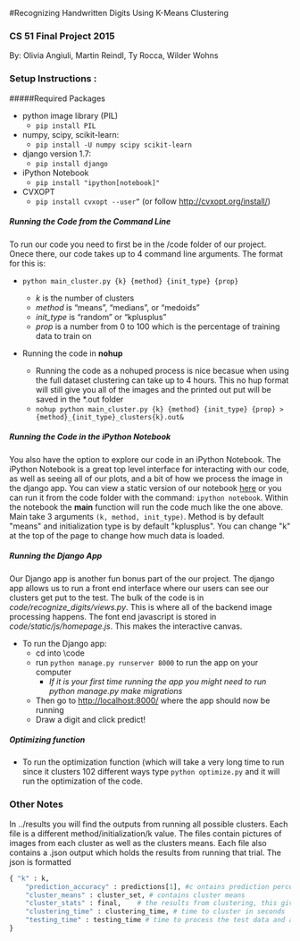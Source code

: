 #Recognizing Handwritten Digits Using K-Means Clustering
### CS 51 Final Project 2015
By: Olivia Angiuli, Martin Reindl, Ty Rocca, Wilder Wohns

### Setup Instructions :

#####Required Packages
+ python image library (PIL)
    - ` pip install PIL `
+ numpy, scipy, scikit-learn:
    - `pip install -U numpy scipy scikit-learn `
+ django version 1.7:
    - ` pip install django `
+ iPython Notebook
    - `pip install "ipython[notebook]"`
+ CVXOPT
    - `pip install cvxopt --user”` (or follow http://cvxopt.org/install/)
    
##### Running the Code from the Command Line

To run our code you need to first be in the /code folder of our project. Onece there, our code takes up to 4 command line arguments. The format for this is:

* `python main_cluster.py {k} {method} {init_type} {prop} `
    - *k* is the number of clusters
    - *method* is “means”, “medians”, or “medoids”
    - *init_type* is “random” or “kplusplus”
    - *prop* is a number from 0 to 100 which is the percentage of training data to train on
   
* Running the code in **nohup**
    - Running the code as a nohuped process is nice becasue when using the full dataset clustering can take up to 4 hours. This no hup format will still give you all of the images and the printed out put will be saved in the \*.out folder
    - `nohup python main_cluster.py {k} {method} {init_type} {prop} > {method}_{init_type}_clusters{k}.out&`

##### Running the Code in the iPython Notebook

You also have the option to explore our code in an iPython Notebook. The iPython Notebook is a great top level interface for interacting with our code, as well as seeing all of our plots, and a bit of how we process the image in the django app. You can view a static version of our notebook [here](http://nbviewer.ipython.org/github/crimson16/cs51-final-project/blob/master/code/cs51_notebook.ipynb) or you can run it from the code folder with the command: `ipython notebook`. Within the notebook the **main** function will run the code much like the one above. Main take 3 arguments `(k, method, init_type)`. Method is by default "means" and initialization type is by default "kplusplus". You can change "k" at the top of the page to change how much data is loaded.

##### Running the Django App

Our Django app is another fun bonus part of the our project. The django app allows us to run a front end interface where our users can see our clusters get put to the test. The bulk of the code is in *code/recognize_digits/views.py*. This is where all of the backend image processing happens. The font end javascript is stored in *code/static/js/homepage.js*. This makes the interactive canvas.

* To run the Django app:
    - cd into \code
    - run ` python manage.py runserver 8000 ` to run the app on your computer
        + *If it is your first time running the app you might need to run python manage.py make migrations*
    - Then go to [http://localhost:8000/](http://localhost:8000/) where the app should now be running
    - Draw a digit and click predict!
    
##### Optimizing function
* To run the optimization function (which will take a very long time to run since it clusters 102 different ways type ``python optimize.py`` and it will run the optimization of the code.

### Other Notes

In ../results you will find the outputs from running all possible clusters. Each file is a different method/initialization/k value. The files contain pictures of images from each cluster as well as the clusters means. Each file also contains a .json output which holds the results from running that trial. The json is formatted 
``` python
{ "k" : k, 
    "prediction_accuracy" : predictions[1], #c ontains prediction percent for outputted clusters
    "cluster_means" : cluster_set, # contains cluster means
    "cluster_stats" : final,    # the results from clustering, this give you the breakdown and purity of each                                        # cluster for each number
    "clustering_time" : clustering_time, # time to cluster in seconds
    "testing_time" : testing_time # time to process the test data and assign clusters
}
```

